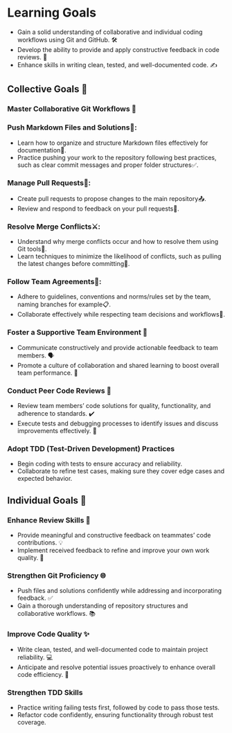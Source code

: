 # Learning Goals

- Gain a solid understanding of collaborative and individual coding workflows using Git and GitHub. 🛠️  
- Develop the ability to provide and apply constructive feedback in code reviews. 💬  
- Enhance skills in writing clean, tested, and well-documented code. ✍️  

## Collective Goals 🌟

### Master Collaborative Git Workflows 🚀  

### Push Markdown Files and Solutions📂:
- Learn how to organize and structure Markdown files effectively for documentation📝.
- Practice pushing your work to the repository following best practices, such as clear commit messages and proper folder structures✅.

### Manage Pull Requests🔀:
- Create pull requests to propose changes to the main repository📤.
- Review and respond to feedback on your pull requests💬.

### Resolve Merge Conflicts⚔️:
- Understand why merge conflicts occur and how to resolve them using Git tools🤔.
- Learn techniques to minimize the likelihood of conflicts, such as pulling the latest changes before committing🔄.

### Follow Team Agreements🤝:
- Adhere to guidelines, conventions and norms/rules set by the team, naming branches for example📋.
- Collaborate effectively while respecting team decisions and workflows🌟.

### Foster a Supportive Team Environment 🤝  

- Communicate constructively and provide actionable feedback to team members. 🗣️  
- Promote a culture of collaboration and shared learning to boost overall team performance. 🌱  

### Conduct Peer Code Reviews 👀  

- Review team members’ code solutions for quality, functionality, and adherence to standards. ✔️  
- Execute tests and debugging processes to identify issues and discuss improvements effectively. 🐞

### Adopt TDD (Test-Driven Development) Practices

- Begin coding with tests to ensure accuracy and reliability.  
- Collaborate to refine test cases, making sure they cover edge cases and expected behavior.

## Individual Goals 🎯

### Enhance Review Skills 📝  

- Provide meaningful and constructive feedback on teammates’ code contributions. 💡  
- Implement received feedback to refine and improve your own work quality. 🔧  

### Strengthen Git Proficiency 🌐  

- Push files and solutions confidently while addressing and incorporating feedback. ✅  
- Gain a thorough understanding of repository structures and collaborative workflows. 📚  

### Improve Code Quality ✨  

- Write clean, tested, and well-documented code to maintain project reliability. 💻  
- Anticipate and resolve potential issues proactively to enhance overall code efficiency. 🧠

### Strengthen TDD Skills

- Practice writing failing tests first, followed by code to pass those tests.  
- Refactor code confidently, ensuring functionality through robust test coverage.
